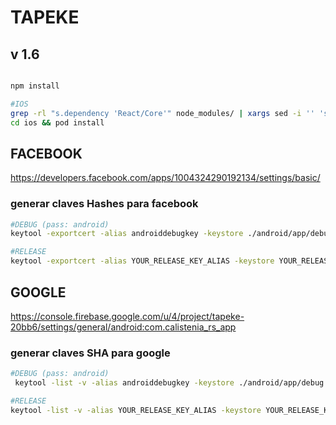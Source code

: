# TAPEKE

## v 1.6

```bash

npm install

#IOS
grep -rl "s.dependency 'React/Core'" node_modules/ | xargs sed -i '' 's=React/Core=React-Core=g'
cd ios && pod install

```


## FACEBOOK
https://developers.facebook.com/apps/1004324290192134/settings/basic/

### generar claves Hashes para facebook
```bash
#DEBUG (pass: android)
keytool -exportcert -alias androiddebugkey -keystore ./android/app/debug.keystore | openssl sha1 -binary | openssl base64
```
```bash
#RELEASE
keytool -exportcert -alias YOUR_RELEASE_KEY_ALIAS -keystore YOUR_RELEASE_KEY_PATH | openssl sha1 -binary | openssl base64
```
## GOOGLE
https://console.firebase.google.com/u/4/project/tapeke-20bb6/settings/general/android:com.calistenia_rs_app
### generar claves SHA para google
```bash
#DEBUG (pass: android)
 keytool -list -v -alias androiddebugkey -keystore ./android/app/debug.keystore
```
```bash
#RELEASE
keytool -list -v -alias YOUR_RELEASE_KEY_ALIAS -keystore YOUR_RELEASE_KEY_PATH
```

